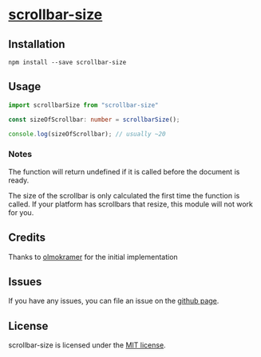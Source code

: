 # [scrollbar-size](https://github.com/olympicsoftware/scrollbar-size)

## <a name="installation-usage"></a>Installation

```
npm install --save scrollbar-size
```

## Usage

```typescript
import scrollbarSize from "scrollbar-size"

const sizeOfScrollbar: number = scrollbarSize();

console.log(sizeOfScrollbar); // usually ~20

```

### Notes

The function will return undefined if it is called before the document is ready.

The size of the scrollbar is only calculated the first time the function is
called. If your platform has scrollbars that resize, this module will not work
for you.

## Credits

Thanks to [olmokramer](https://github.com/olmokramer/) for the initial
implementation

## <a name="issues"></a>Issues

If you have any issues, you can file an issue on the
[github page](https://github.com/olympicsoftware/scrollbar-size/issues).

## <a name="license"></a>License

scrollbar-size is licensed under the [MIT license](LICENSE).
